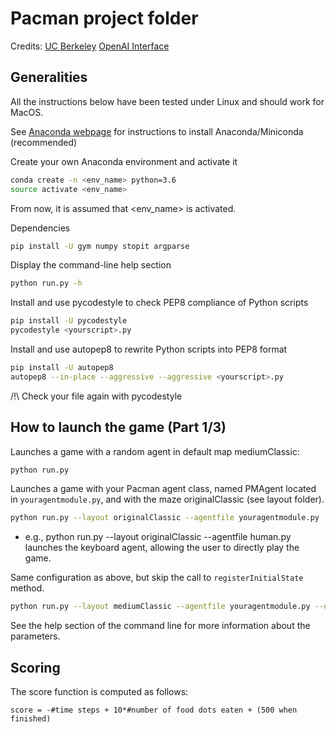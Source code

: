 # Pacman project folder

Credits: [UC Berkeley](http://ai.berkeley.edu/project_overview.html)
         [OpenAI Interface](https://github.com/sohamghosh121/PacmanGym)

## Generalities

All the instructions below have been tested under Linux and should work for MacOS.

See [Anaconda webpage](https://conda.io/docs/user-guide/install/index.html) for instructions to install Anaconda/Miniconda (recommended)

Create your own Anaconda environment and activate it
```bash
conda create -n <env_name> python=3.6
source activate <env_name>
```

From now, it is assumed that <env_name> is activated. 

Dependencies
```bash
pip install -U gym numpy stopit argparse
```

Display the command-line help section
```bash
python run.py -h
```

Install and use pycodestyle to check PEP8 compliance of Python scripts
```bash
pip install -U pycodestyle
pycodestyle <yourscript>.py
```

Install and use autopep8 to rewrite Python scripts into PEP8 format
```bash
pip install -U autopep8
autopep8 --in-place --aggressive --aggressive <yourscript>.py
```

/!\ Check your file again with pycodestyle

## How to launch the game (Part 1/3)


Launches a game with a random agent in default map mediumClassic:
```bash
python run.py
```

Launches a game with your Pacman agent class, named PMAgent located in `youragentmodule.py`, and with the maze originalClassic (see layout folder).
```bash
python run.py --layout originalClassic --agentfile youragentmodule.py
```
 - e.g., python run.py --layout originalClassic --agentfile human.py launches the keyboard agent, allowing the user to directly play the game.

Same configuration as above, but skip the call to `registerInitialState` method.
```bash
python run.py --layout mediumClassic --agentfile youragentmodule.py --onlyonline
```


See the help section of the command line for more information about the parameters.

## Scoring

The score function is computed as follows:

`score = -#time steps + 10*#number of food dots eaten + (500 when finished)`
